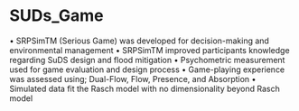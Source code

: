 # SUDs_Game

• SRPSimTM (Serious Game) was developed for decision-making and environmental management
• SRPSimTM improved participants knowledge regarding SuDS design and flood mitigation
• Psychometric measurement used for game evaluation and design process
• Game-playing experience was assessed using; Dual-Flow, Flow, Presence, and Absorption
• Simulated data fit the Rasch model with no dimensionality beyond Rasch model
